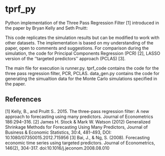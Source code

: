 # tprf_py
Python implementation of the Three Pass Regression Filter [1] introduced in the paper by Bryan Kelly and Seth Pruitt:

This code replicates the simulation results but can be modified to work with other datasets. The implementation is based on my understanding of the paper, open to comments and suggestions. For comparison during the simulation, the code for Principal Components Regression (PCR) [2], LASSO version of the ‘‘targeted predictors’’ approach (PCLAS) [3].

The main file for execution is runner.py.
tprf_code contains the code for the three pass regression filter, PCR, PCLAS.
data_gen.py contains the code for generating the simualtion data for the Monte Carlo simulations specified in the paper.

## References
[1] Kelly, B., and Pruitt S.. 2015. The three-pass regression filter: A new approach to forecasting using many predictors. Journal of Econometrics 186:294–316.
[2] James H. Stock & Mark W. Watson (2012) Generalized Shrinkage Methods for Forecasting Using Many Predictors, Journal of Business & Economic Statistics, 30:4, 481-493, DOI: 10.1080/07350015.2012.715956
[3] Bai, J., & Ng, S. (2008). Forecasting economic time series using targeted predictors. Journal of Econometrics, 146(2), 304-317. doi:10.1016/j.jeconom.2008.08.010
